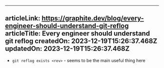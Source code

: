 -----------------------
articleLink: https://graphite.dev/blog/every-engineer-should-understand-git-reflog
articleTitle: Every engineer should understand git reflog
createdOn: 2023-12-19T15:26:37.468Z
updatedOn: 2023-12-19T15:26:37.468Z
-----------------------

- `git reflog exists <rev>` - seems to be the main useful thing here
